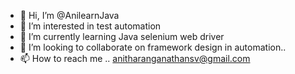 - 👋 Hi, I’m @AnilearnJava
- 👀 I’m interested in test automation
- 🌱 I’m currently learning Java selenium web driver
- 💞️ I’m looking to collaborate on  framework design in automation..
- 📫 How to reach me .. anitharanganathansv@gmail.com

<!---
AnilearnJava/AnilearnJava is a ✨ special ✨ repository because its `README.md` (this file) appears on your GitHub profile.
You can click the Preview link to take a look at your changes.
--->

